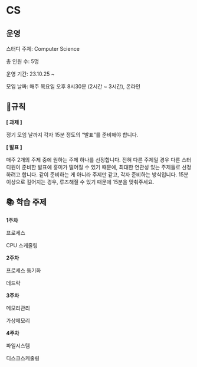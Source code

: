 # CS

## 운영
스터디 주제: Computer Science

총 인원 수: 5명

운영 기간: 23.10.25 ~ 

모임 날짜: 매주 목요일 오후 8시30분 (2시간 ~ 3시간), 온라인


## 📍규칙

**[ 과제 ]**

정기 모임 날까지 각자 15분 정도의 “발표”를 준비해야 합니다.

**[ 발표 ]**

매주 2개의 주제 중에 원하는 주제 하나를 선정합니다.
전혀 다른 주제일 경우 다른 스터디원이 준비한 발표에 흥미가 떨어질 수 있기 때문에, 최대한 연관성 있는 주제들로 선정하려고 합니다. 
같이 준비하는 게 아니라 주제만 같고, 각자 준비하는 방식입니다.
15분 이상으로 길어지는 경우, 루즈해질 수 있기 때문에 15분을 맞춰주세요.


## 📚 학습 주제



**1주차**

프로세스

CPU 스케줄링

**2주차**

프로세스 동기화

데드락

**3주차**

메모리관리

가상메모리

**4주차**

파일시스템

디스크스케줄링
